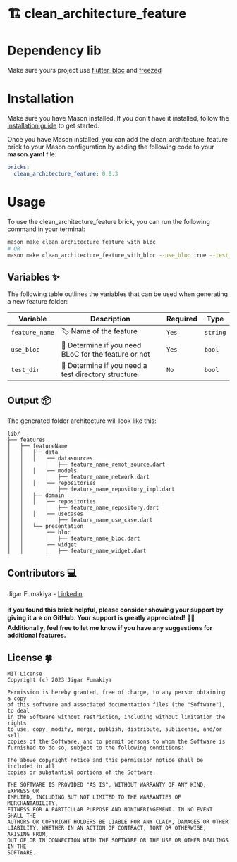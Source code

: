 # 🏗️ clean_architecture_feature

# Dependency lib
Make sure yours project use [flutter_bloc](https://pub.dev/packages/flutter_bloc) and [freezed](https://pub.dev/packages/freezed)

# Installation

Make sure you have Mason installed. If you don't have it installed, follow
the [installation guide](https://docs.brickhub.dev/category/getting-started) to get started.

Once you have Mason installed, you can add the clean_architecture_feature brick to your Mason
configuration by adding the following code to your **mason.yaml** file:

```yaml
bricks:
  clean_architecture_feature: 0.0.3
```

# Usage

To use the clean_architecture_feature brick, you can run the following command in your terminal:

```sh
mason make clean_architecture_feature_with_bloc
# OR
mason make clean_architecture_feature_with_bloc --use_bloc true --test_dir false --feature_name user
```

## Variables ✨

The following table outlines the variables that can be used when generating a new feature folder:

| Variable       | Description                | Required | Type     |
|----------------| -------------------------- |----------| -------- |
| `feature_name` | 🏷️ Name of the feature              | `Yes`    | `string` |
| `use_bloc`     | 🧱 Determine if you need BLoC for the feature or not              | `Yes`    | `bool` |
| `test_dir`     | 📁 Determine if you need a test directory structure              | `No`     | `bool` |

## Output 📦

The generated folder architecture will look like this:

```
lib/
├── features
│   ├── featureName
│   │   ├── data
│   │   │   ├── datasources
│   │       │   ├── feature_name_remot_source.dart
│   │   │   ├── models
│   │       │   ├── feature_name_network.dart
│   │   │   └── repositories
│   │       │   ├── feature_name_repository_impl.dart
│   │   ├── domain
│   │   │   ├── repositories
│   │       │   ├── feature_name_repository.dart
│   │   │   └── usecases
│   │       │   ├── feature_name_use_case.dart
│   │   └── presentation
│   │       ├── bloc
│   │       │   ├── feature_name_bloc.dart
│   │       ├── widget
│   │       │   ├── feature_name_widget.dart

 ```

## Contributors 💻

Jigar Fumakiya - [Linkedin](https://www.linkedin.com/in/jigar-fumakiya-3080b8b7/)

#### if you found this brick helpful, please consider showing your support by giving it a ⭐ on GitHub. Your support is greatly appreciated! 🙏🎉 Additionally, feel free to let me know if you have any suggestions for additional features.

## License 🍀

    MIT License
    Copyright (c) 2023 Jigar Fumakiya

    Permission is hereby granted, free of charge, to any person obtaining a copy 
    of this software and associated documentation files (the "Software"), to deal
    in the Software without restriction, including without limitation the rights
    to use, copy, modify, merge, publish, distribute, sublicense, and/or sell
    copies of the Software, and to permit persons to whom the Software is
    furnished to do so, subject to the following conditions:

    The above copyright notice and this permission notice shall be included in all
    copies or substantial portions of the Software.

    THE SOFTWARE IS PROVIDED "AS IS", WITHOUT WARRANTY OF ANY KIND, EXPRESS OR
    IMPLIED, INCLUDING BUT NOT LIMITED TO THE WARRANTIES OF MERCHANTABILITY,
    FITNESS FOR A PARTICULAR PURPOSE AND NONINFRINGEMENT. IN NO EVENT SHALL THE
    AUTHORS OR COPYRIGHT HOLDERS BE LIABLE FOR ANY CLAIM, DAMAGES OR OTHER
    LIABILITY, WHETHER IN AN ACTION OF CONTRACT, TORT OR OTHERWISE, ARISING FROM,
    OUT OF OR IN CONNECTION WITH THE SOFTWARE OR THE USE OR OTHER DEALINGS IN THE
    SOFTWARE.
